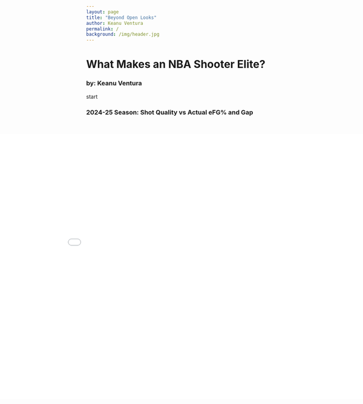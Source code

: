 ```yaml
---
layout: page
title: "Beyond Open Looks"
author: Keanu Ventura
permalink: /
background: /img/header.jpg
---
```


# What Makes an NBA Shooter Elite? 

### by: Keanu Ventura

start

### 2024-25 Season: Shot Quality vs Actual eFG% and Gap

<div style="width: 100vw; position: relative; left: 50%; right: 50%; margin-left: -50vw; transform: translateX(0); padding: 2rem 0;">
  <iframe 
    src="{{ site.baseurl }}/img/all_players_bar.html"
    width="100%" 
    height="700" 
    style="border: none; display: block;"
    title="Interactive Shot Quality Plot">
  </iframe>
</div>
